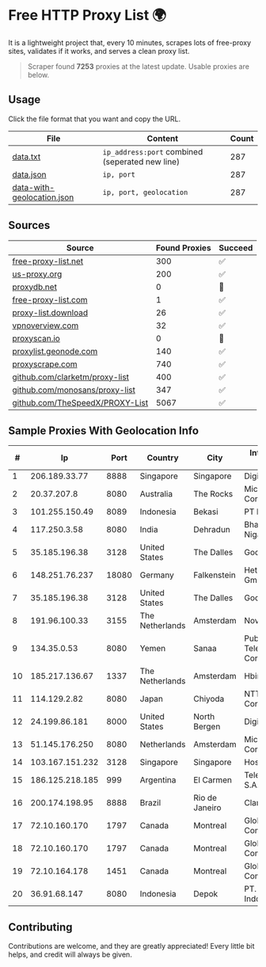 
# Free HTTP Proxy List 🌍

It is a lightweight project that, every 10 minutes, scrapes lots of free-proxy sites, validates if it works, and serves a clean proxy list.


> Scraper found **7253** proxies at the latest update. Usable proxies are below.

## Usage

Click the file format that you want and copy the URL.


|File|Content|Count|
|----|-------|-----|
|[data.txt](https://raw.githubusercontent.com/themiralay/Proxy-List-World/master/data.txt)|`ip_address:port` combined (seperated new line)|287|
|[data.json](https://raw.githubusercontent.com/themiralay/Proxy-List-World/master/data.json)|`ip, port`|287|
|[data-with-geolocation.json](https://raw.githubusercontent.com/themiralay/Proxy-List-World/master/data-with-geolocation.json)|`ip, port, geolocation`|287|

## Sources

|Source|Found Proxies|Succeed|
|------|-------------|-------|
|[free-proxy-list.net](https://free-proxy-list.net)|300|✅|
|[us-proxy.org](https://www.us-proxy.org)|200|✅|
|[proxydb.net](http://proxydb.net)|0|🚫|
|[free-proxy-list.com](https://free-proxy-list.com/?page=&port=&type%5B%5D=http&type%5B%5D=https&up_time=0&search=Search)|1|✅|
|[proxy-list.download](https://www.proxy-list.download/HTTP)|26|✅|
|[vpnoverview.com](https://vpnoverview.com/privacy/anonymous-browsing/free-proxy-servers)|32|✅|
|[proxyscan.io](https://www.proxyscan.io)|0|🚫|
|[proxylist.geonode.com](https://proxylist.geonode.com/api/proxy-list?limit=300&page=1&sort_by=lastChecked&sort_type=desc&protocols=http,https)|140|✅|
|[proxyscrape.com](https://api.proxyscrape.com/v2/?request=displayproxies&protocol=http&timeout=10000&country=all&ssl=all&anonymity=all)|740|✅|
|[github.com/clarketm/proxy-list](https://raw.githubusercontent.com/clarketm/proxy-list/master/proxy-list-raw.txt)|400|✅|
|[github.com/monosans/proxy-list](https://raw.githubusercontent.com/monosans/proxy-list/main/proxies/http.txt)|347|✅|
|[github.com/TheSpeedX/PROXY-List](https://raw.githubusercontent.com/TheSpeedX/PROXY-List/master/http.txt)|5067|✅|


## Sample Proxies With Geolocation Info

|#|Ip|Port|Country|City|Internet Service Provider|
|-|--|----|-------|----|-------------------------|
|1|206.189.33.77|8888|Singapore|Singapore|DigitalOcean, LLC|
|2|20.37.207.8|8080|Australia|The Rocks|Microsoft Corporation|
|3|101.255.150.49|8089|Indonesia|Bekasi|PT Remala Abadi|
|4|117.250.3.58|8080|India|Dehradun|Bharat Sanchar Nigam Ltd|
|5|35.185.196.38|3128|United States|The Dalles|Google LLC|
|6|148.251.76.237|18080|Germany|Falkenstein|Hetzner Online GmbH|
|7|35.185.196.38|3128|United States|The Dalles|Google LLC|
|8|191.96.100.33|3155|The Netherlands|Amsterdam|NovoServe B.V.|
|9|134.35.0.53|8080|Yemen|Sanaa|Public Telecommunication Corporation|
|10|185.217.136.67|1337|The Netherlands|Amsterdam|Hbing Limited|
|11|114.129.2.82|8080|Japan|Chiyoda|NTT SmartConnect Corporation|
|12|24.199.86.181|8000|United States|North Bergen|DigitalOcean, LLC|
|13|51.145.176.250|8080|Netherlands|Amsterdam|Microsoft Corporation|
|14|103.167.151.232|3128|Singapore|Singapore|HostHatch|
|15|186.125.218.185|999|Argentina|El Carmen|Telecom Argentina S.A.|
|16|200.174.198.95|8888|Brazil|Rio de Janeiro|Claro S.A|
|17|72.10.160.170|1797|Canada|Montreal|GloboTech Communications|
|18|72.10.160.170|1797|Canada|Montreal|GloboTech Communications|
|19|72.10.164.178|1451|Canada|Montreal|GloboTech Communications|
|20|36.91.68.147|8080|Indonesia|Depok|PT. Telekomunikasi Indonesia|



## Contributing

Contributions are welcome, and they are greatly appreciated! Every
little bit helps, and credit will always be given.

